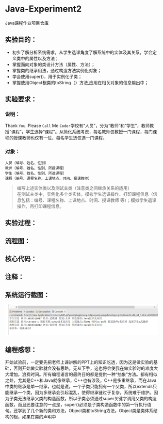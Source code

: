 # Java-Experiment2
  Java课程作业项目仓库
  
## 实验目的：
  * 初步了解分析系统需求，从学生选课角度了解系统中的实体及其关系，学会定义类中的属性以及方法；  
  * 掌握面向对象的类设计方法（属性、方法）；  
  * 掌握类的继承用法，通过构造方法实例化对象；  
  * 学会使用super()，用于实例化子类；  
  * 掌握使用Object根类的toString（）方法,应用在相关对象的信息输出中；  

## 实验要求：
  ### 说明：
  Thank `You`. Please `Call` Me `Coder`学校有“人员”，分为“教师”和“学生”，教师教授“课程”，学生选择“课程”。从简化系统考虑，每名教师仅教授一门课程，每门课程的授课教师也仅有一位，每名学生选仅选一门课程。    
  ### 对象：
    人员（编号、姓名、性别）  
    教师（编号、姓名、性别、所授课程）  
    学生（编号、姓名、性别、所选课程）  
    课程（编号、课程名称、上课地点、时间、授课教师）  
  >编写上述实体类以及测试主类（注意类之间继承关系的适用）  
  >在测试主类中，实例化多个类实体，模拟学生选课操作、打印课程信息（信息包括：编号、课程名称、上课地点、时间、授课教师 等）；模拟学生退课操作，再打印课程信息。  

## 实验过程：
## 流程图：
## 核心代码：
## 注释：
## 系统运行截图：
![image](https://github.com/daladida/Java-Experiment2/blob/main/images/%E5%AE%9E%E9%AA%8C%EF%BC%88%E4%BA%8C%EF%BC%89%E8%BF%90%E8%A1%8C%E7%BB%93%E6%9E%9C.png)
## 编程感想：
   开始试验前，一定要先把老师上课讲解的PPT上的知识吃透，因为这是做实验的基础，否则开始做实验就会没有思路，无从下手，这也将会使我在做实验时的难度大大增加，浪费时间。所有编程语言的最终目的都是提供一种“抽象”方法。都有相似之处，尤其是C++和Java就像继承，C++也有涉及，C++是多重继承，而在Java中类的继承是单一继承，也就是说，一个子类只能拥有一个父类，所以extends只能继承一个类，因为多继承会引起混乱，使得继承链过于复杂，系统难于维护。因为子类无法继承父类的构造函数，所以子类必须通过super关键字调用父类的构造函数，而且还要注意的一点是，super()必须是子类构造函数中的第一行执行语句。还学到了几个新的类和方法，Object类和toString方法，Object类是类体系结构的根，如果在类的声明中
